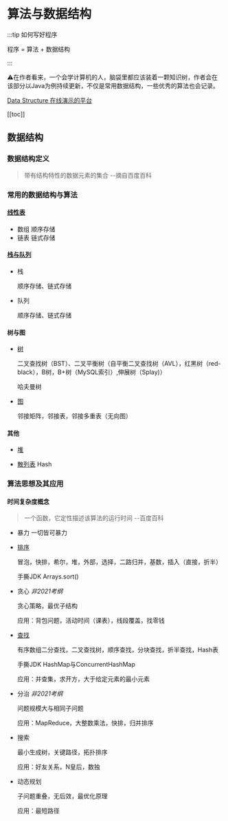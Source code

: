 # 算法与数据结构

:::tip 如何写好程序

程序 = 算法 + 数据结构

:::

:warning:在作者看来，一个会学计算机的人，脑袋里都应该装着一颗知识树，作者会在该部分以Java为例持续更新，不仅是常用数据结构，一些优秀的算法也会记录。

[Data Structure 在线演示的平台](https://www.cs.usfca.edu/~galles/visualization/Algorithms.html)

[[toc]]

## 数据结构

### 数据结构定义

> 带有结构特性的数据元素的集合                       --摘自百度百科

### 常用的数据结构与算法

#### [线性表](linear-table.md)

- 数组      顺序存储
- 链表      链式存储

#### [栈与队列](stack&quene.md)

- 栈

  顺序存储、链式存储

- 队列

  顺序存储、链式存储

#### 树与图

- [树](Tree.md)

  二叉查找树（BST）、二叉平衡树（自平衡二叉查找树（AVL），红黑树（red-black），B树，B+树（MySQL索引）,伸展树（Splay)）

  哈夫曼树

- [图](Map.md)

  邻接矩阵，邻接表，邻接多重表（无向图）

#### 其他

- [堆](Heap.md)

- [散列表](Hash.md) Hash

### 算法思想及其应用

#### 时间复杂度概念

> 一个函数，它定性描述该算法的运行时间           --百度百科

- 暴力 一切皆可暴力

- [排序](Sort.md)

  冒泡，快排，希尔，堆，外部，选择，二路归并，基数，插入（直接，折半）

  手撕JDK Arrays.sort()

- 贪心 *非2021考纲*

  贪心策略，最优子结构

  应用：背包问题，活动时间（课表），线段覆盖，找零钱

- [查找](Find.md)

  有序数组二分查找，二叉查找树，顺序查找，分块查找，折半查找，Hash表

  手撕JDK HashMap与ConcurrentHashMap

  应用：并查集，求开方，大于给定元素的最小元素

- 分治 *非2021考纲*

  问题规模大与相同子问题

  应用：MapReduce，大整数乘法，快排，归并排序

- 搜索

  最小生成树，关键路径，拓扑排序

  应用：好友关系，N皇后，数独

- 动态规划

  子问题重叠，无后效，最优化原理

  应用：最短路径




